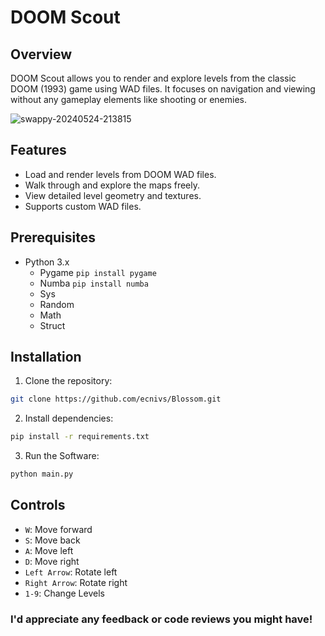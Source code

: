 # DOOM Scout
## Overview
DOOM Scout allows you to render and explore levels from the classic DOOM (1993) game using WAD files. It focuses on navigation and viewing without any gameplay elements like shooting or enemies.

![swappy-20240524-213815](https://github.com/ecnivs/DOOM/assets/106900369/3b43bdbd-11fd-4543-a37d-58f0dd332ea8)

## Features
* Load and render levels from DOOM WAD files.
* Walk through and explore the maps freely.
* View detailed level geometry and textures.
* Supports custom WAD files.

## Prerequisites
* Python 3.x
    * Pygame `pip install pygame`
    * Numba `pip install numba`
    * Sys
    * Random
    * Math
    * Struct

## Installation
1. Clone the repository:
```bash
git clone https://github.com/ecnivs/Blossom.git
```
2. Install dependencies:
```bash
pip install -r requirements.txt
```
3. Run the Software:
```bash
python main.py
```

## Controls
* `W`: Move forward
* `S`: Move back
* `A`: Move left
* `D`: Move right
* `Left Arrow`: Rotate left
* `Right Arrow`: Rotate right
* `1-9`: Change Levels

### I'd appreciate any feedback or code reviews you might have!
